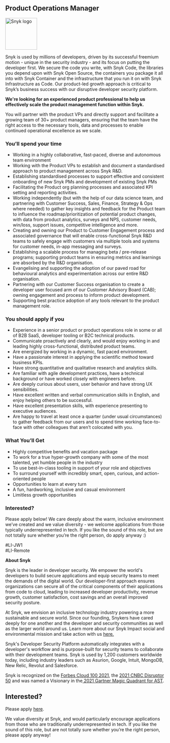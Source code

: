 Product Operations Manager
---

<img src="https://res.cloudinary.com/snyk/image/upload/v1537345894/press-kit/brand/logo-black.png" width="100" alt="Snyk logo" />

<p><span style="font-weight: 400;">Snyk is used by millions of developers, driven by its successful freemium motion - unique in the security industry - and its focus on putting the developer first. We secure the code you write, with Snyk Code, the libraries you depend upon with Snyk Open Source, the containers you package it all into with Snyk Container and the infrastructure that you run it on with Snyk Infrastructure as Code. Our product-led growth approach is critical to Snyk’s business success with our disruptive developer security platform.&nbsp;</span></p>
<p><strong>We're looking for an experienced product professional to help us effectively scale the product management function within Snyk.</strong></p>
<p><span style="font-weight: 400;">You will partner with the product VPs and directly support and facilitate a growing team of 30+ product managers, ensuring that the team have the right access to the necessary tools, data and processes to enable continued operational excellence as we scale.</span></p>
<h3><strong>You’ll spend your time</strong></h3>
<ul>
<li style="font-weight: 400;"><span style="font-weight: 400;">Working in a highly collaborative, fast-paced, diverse and autonomous team environment</span></li>
<li style="font-weight: 400;"><span style="font-weight: 400;">Working with the Product VPs to establish and document a standardised approach to product management across Snyk R&amp;D.</span></li>
<li style="font-weight: 400;"><span style="font-weight: 400;">Establishing standardised processes to support effective and consistent onboarding of new Snyk PMs and development of existing Snyk PMs</span></li>
<li style="font-weight: 400;"><span style="font-weight: 400;">Facilitating the Product org planning processes and associated KPI setting and reporting activities.</span></li>
<li style="font-weight: 400;"><span style="font-weight: 400;">Working independently (but with the help of our data science team, and partnering with Customer Success, Sales, Finance, Strategy &amp; Ops where needed) to gather key insights and feedback for the Product team to influence the roadmap/prioritization of potential product changes, with data from product analytics, surveys and NPS, customer needs, win/loss, support issues, competitive intelligence and more.</span></li>
<li style="font-weight: 400;"><span style="font-weight: 400;">Creating and owning our Product to Customer Engagement process and associated governance that will enable cross-functional Snyk R&amp;D teams to safely engage with customers via multiple tools and systems for customer needs, in-app messaging and surveys.</span></li>
<li style="font-weight: 400;"><span style="font-weight: 400;">Establishing a scalable process for managing beta / pre-release programs; supporting product teams in ensuring metrics and learnings are absorbed by the R&amp;D organisation.</span></li>
<li style="font-weight: 400;"><span style="font-weight: 400;">Evangelising and supporting the adoption of our paved road for behavioural analytics and experimentation across our entire R&amp;D organisation.</span></li>
<li style="font-weight: 400;"><span style="font-weight: 400;">Partnering with our Customer Success organisation to create a developer user focused arm of our Customer Advisory Board (CAB); owning engagement and process to inform product development.</span></li>
<li style="font-weight: 400;"><span style="font-weight: 400;">Supporting best practice adoption of any tools relevant to the product management role.</span></li>
</ul>
<h3><strong>You should apply if you</strong></h3>
<ul>
<li style="font-weight: 400;"><span style="font-weight: 400;">Experience in a senior product or product operations role in some or all of B2B SaaS, developer tooling or B2C technical products.</span></li>
<li style="font-weight: 400;"><span style="font-weight: 400;">Communicate proactively and clearly, and would enjoy working in and leading highly cross-functional, distributed product teams.</span></li>
<li style="font-weight: 400;"><span style="font-weight: 400;">Are energized by working in a dynamic, fast paced environment.</span></li>
<li style="font-weight: 400;"><span style="font-weight: 400;">Have a passionate interest in applying the scientific method toward business KPIs.</span></li>
<li style="font-weight: 400;"><span style="font-weight: 400;">Have strong quantitative and qualitative research and analytics skills.</span></li>
<li style="font-weight: 400;"><span style="font-weight: 400;">Are familiar with agile development practices, have a technical background or have worked closely with engineers before.</span></li>
<li style="font-weight: 400;"><span style="font-weight: 400;">Are deeply curious about users, user behavior and have strong UX sensibilities.</span></li>
<li style="font-weight: 400;"><span style="font-weight: 400;">Have excellent written and verbal communication skills in English, and enjoy helping others to be successful.</span></li>
<li style="font-weight: 400;"><span style="font-weight: 400;">Have excellent presentation skills, with experience presenting to executive audiences.</span></li>
<li style="font-weight: 400;"><span style="font-weight: 400;">Are happy to travel at least once a quarter (under usual circumstances) to gather feedback from our users and to spend time working face-to-face with other colleagues that aren’t colocated with you.</span></li>
</ul>
<h3><strong>What You’ll Get</strong></h3>
<ul>
<li style="font-weight: 400;"><span style="font-weight: 400;">Highly competitive benefits and vacation package</span></li>
<li style="font-weight: 400;"><span style="font-weight: 400;">To work for a true hyper-growth company with some of the most talented, yet humble people in the industry</span></li>
<li style="font-weight: 400;"><span style="font-weight: 400;">To use best-in-class tooling in support of your role and objectives</span></li>
<li style="font-weight: 400;"><span style="font-weight: 400;">To surround yourself with incredibly smart, open, curious, and action-oriented people</span></li>
<li style="font-weight: 400;"><span style="font-weight: 400;">Opportunities to learn at every turn</span></li>
<li style="font-weight: 400;"><span style="font-weight: 400;">A fun, hardworking, inclusive and casual environment</span></li>
<li style="font-weight: 400;"><span style="font-weight: 400;">Limitless growth opportunities</span></li>
</ul>
<h3><strong>Interested?</strong></h3>
<p><span style="font-weight: 400;">Please apply below! We care deeply about the warm, inclusive environment we’ve created and we value diversity - we welcome applications from those typically underrepresented in tech. If you like the sound of this role, but are not totally sure whether you’re the right person, do apply anyway :)</span></p>
<p><span style="font-weight: 400;">#LI-JW1<br>#LI-Remote</span></p><div class="content-conclusion"><p><strong>About Snyk</strong></p>
<p><span style="font-weight: 400;">Snyk is the leader in developer security. We empower the world's developers to build secure applications and equip security teams to meet the demands of the digital world. Our developer-first approach ensures organizations can secure all of the critical components of their applications from code to cloud, leading to increased developer productivity, revenue growth, customer satisfaction, cost savings and an overall improved security posture.&nbsp;</span></p>
<p><span style="font-weight: 400;">At Snyk, we envision an inclusive technology industry powering a more sustainable and secure world.</span> <span style="font-weight: 400;">Since our founding, Snykers have cared deeply for one another and the developer and security communities as well as the larger world around us. Learn more about our Snyk Impact social and environmental mission and take action with us </span><a href="https://snyk.io/about/snyk-impact/"><span style="font-weight: 400;">here.</span></a></p>
<p><span style="font-weight: 400;">Snyk's Developer Security Platform automatically integrates with a developer's workflow and is purpose-built for security teams to collaborate with their development teams. Snyk is used by 1,200 customers worldwide today, including industry leaders such as Asurion, Google, Intuit, MongoDB, New Relic, Revolut and Salesforce.</span></p>
<p><span style="font-weight: 400;">Snyk is recognized on the </span><a href="https://www.forbes.com/cloud100/#6f24b5ba5f94"><span style="font-weight: 400;">Forbes Cloud 100 2021</span></a><span style="font-weight: 400;">, the </span><a href="https://www.cnbc.com/2021/05/25/these-are-the-2021-cnbc-disruptor-50-companies.html"><span style="font-weight: 400;">2021 CNBC Disruptor 50</span></a><span style="font-weight: 400;"> and was named a Visionary in the</span><a href="https://snyk.io/blog/snyk-visionary-2021-gartner-magic-quadrant-for-ast/"><span style="font-weight: 400;"> 2021 Gartner Magic Quadrant for AST</span></a><span style="font-weight: 400;">.</span></p></div>

Interested?
---

Please apply [here](https://boards.greenhouse.io/snyk/jobs/5908841002#app).

We value diversity at Snyk, and would particularly encourage applications from those who are traditionally underrepresented in tech.
If you like the sound of this role, but are not totally sure whether you’re the right person, please apply anyway!
